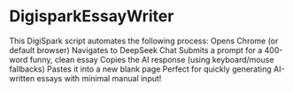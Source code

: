 # DigisparkEssayWriter
This DigiSpark script automates the following process:  Opens Chrome (or default browser)  Navigates to DeepSeek Chat  Submits a prompt for a 400-word funny, clean essay  Copies the AI response (using keyboard/mouse fallbacks)  Pastes it into a new blank page  Perfect for quickly generating AI-written essays with minimal manual input!
